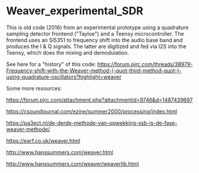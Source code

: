 # Weaver_experimental_SDR

This is old code (2016) from an experimental prototype using a quadrature sampling detector frontend ("Tayloe") and a Teensy microcontroller. 
The frontend uses an Si5351 to frequency shift into the audio base band and produces the I & Q signals. The latter are digitized and fed via I2S into the Teensy, which does the mixing and demodulation.

See here for a "history" of this code:
https://forum.pjrc.com/threads/38979-Frequency-shift-with-the-Weaver-method-(-quot-third-method-quot-)-using-quadrature-oscillators?highlight=weaver

Some more resources:

https://forum.pjrc.com/attachment.php?attachmentid=9746&d=1487439697

https://csoundjournal.com/ezine/summer2000/processing/index.html

https://pa3ect.nl/de-derde-methode-van-opwekking-ssb-is-de-fase-weaver-methode/

https://earf.co.uk/weaver.html

http://www.hanssummers.com/weaver.html

http://www.hanssummers.com/weaver/weaverlib.html



